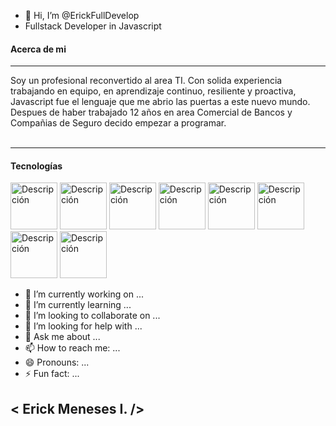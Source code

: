 - 👋 Hi, I’m @ErickFullDevelop
- Fullstack Developer in Javascript

#### Acerca de mi

<hr> 
Soy un profesional reconvertido al area TI. Con solida experiencia trabajando en equipo, en aprendizaje continuo, resiliente y proactiva, Javascript fue el lenguaje que me abrio las puertas a este nuevo mundo. Despues de haber trabajado 12 años en area Comercial de Bancos y Compañias de Seguro decido empezar a programar.
<br>    <br>
<hr>


#### Tecnologías
 

 <img src="https://github.com/user-attachments/assets/4091ec01-28be-4bc0-a387-33248cc5c24a" alt="Descripción" width="75">

 <img src="https://github.com/user-attachments/assets/cfec91b5-0262-463f-99d3-c07c1b2ea06f" alt="Descripción" width="75">

 <img src="https://github.com/user-attachments/assets/b9905a26-bee4-40c3-afdd-9470a6dbbd1b" alt="Descripción" width="75">

 <img src="https://github.com/user-attachments/assets/a4e33311-52fa-4603-832f-5dec17e31411" alt="Descripción" width="75">

 <img src="https://github.com/user-attachments/assets/92a62a1b-1a89-4a85-817e-7ddd52a0cce0" alt="Descripción" width="75">
 
 <img src="https://github.com/user-attachments/assets/e5c3c7ce-2d2e-4922-93bc-b1c0c9fb8e21" alt="Descripción" width="75">

 <img src="https://github.com/user-attachments/assets/f1c88136-15cb-4a92-b05b-cbab4e76e6f4" alt="Descripción" width="75">

 <img src="https://github.com/user-attachments/assets/8ec73860-0408-4d07-b168-d246cea73b51" alt="Descripción" width="75">



- 🔭 I’m currently working on ...
 - 🌱 I’m currently learning ...
 - 👯 I’m looking to collaborate on ...
 - 🤔 I’m looking for help with ...
 - 💬 Ask me about ...
 - 📫 How to reach me: ...
 - 😄 Pronouns: ...
 - ⚡ Fun fact: ...

## < Erick Meneses I. />




<!---
ErickFullDevelop/ErickFullDevelop is a ✨ special ✨ repository because its `README.md` (this file) appears on your GitHub profile.
You can click the Preview link to take a look at your changes.
--->
